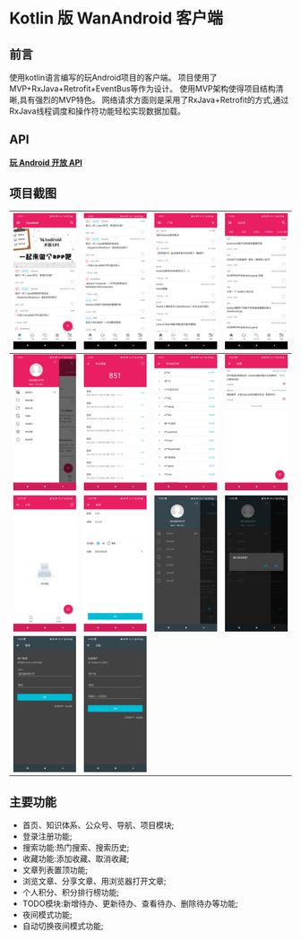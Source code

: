# Kotlin 版 WanAndroid 客户端

[//]: # ([![Platform][1]][2]  [![Build Status][3]][4]  [![Release][5]][6]  [![Release][7]][8]  [![GitHub license][9]][10]  [![][11]][12] )

[//]: # ()
[//]: # ([1]:https://img.shields.io/badge/platform-Android-blue.svg  )

[//]: # ([2]:https://github.com/iceCola7/WanAndroid)

[//]: # ()
[//]: # ([3]:https://travis-ci.com/iceCola7/WanAndroid.svg?branch=master)

[//]: # ([4]:https://travis-ci.com/iceCola7/WanAndroid)

[//]: # ()
[//]: # ([5]:https://img.shields.io/badge/API-16%2B-brightgreen.svg?style=flat)

[//]: # ([6]:https://android-arsenal.com/api?level=16)

[//]: # ()
[//]: # ([7]:https://img.shields.io/github/release/iceCola7/WanAndroid.svg)

[//]: # ([8]:https://github.com/iceCola7/WanAndroid/releases/latest)

[//]: # ()
[//]: # ([9]:https://img.shields.io/badge/license-Apache%202-blue.svg)

[//]: # ([10]:https://github.com/iceCola7/WanAndroid/blob/master/LICENSE)

[//]: # ()
[//]: # ([11]:https://img.shields.io/badge/QQ-563859095-orange.svg)

[//]: # ([12]:http://wpa.qq.com/msgrd?v=3&uin=563859095&site=qq&menu=yes)

[//]: # ()
[//]: # (- **Flutter 版 WANAndroid 客户端：[https://github.com/iceCola7/flutter_wanandroid]&#40;https://github.com/iceCola7/flutter_wanandroid&#41;**)

[//]: # (- **Kotlin 版 MVP 基础框架：[https://github.com/iceCola7/KotlinMVPSamples]&#40;https://github.com/iceCola7/KotlinMVPSamples&#41;**)

[//]: # (- **Java 版 MVP 基础框架：[https://github.com/iceCola7/MVPSamples]&#40;https://github.com/iceCola7/MVPSamples&#41;**)

[//]: # (- **Github 项目地址：[https://github.com/iceCola7/WanAndroid]&#40;https://github.com/iceCola7/WanAndroid&#41;**)

[//]: # ()
[//]: # (**开源不易，如果喜欢的话希望给个 `Star` 或 `Fork` ^_^ ，谢谢~~**)

## 前言
使用kotlin语言编写的玩Android项目的客户端。
项目使用了MVP+RxJava+Retrofit+EventBus等作为设计。
使用MVP架构使得项目结构清晰,具有强烈的MVP特色。
网络请求方面则是采用了RxJava+Retrofit的方式,通过RxJava线程调度和操作符功能轻松实现数据加载。

## API
[**玩 Android 开放 API**](http://www.wanandroid.com/blog/show/2)

## 项目截图

| ![](art/01.jpg) | ![](art/02.jpg) | ![](art/03.jpg) | ![](art/04.jpg) |
|-----------------|-----------------|-----------------|-----------------|
| ![](art/09.jpg) | ![](art/10.jpg) | ![](art/11.jpg) | ![](art/12.jpg) |
| ![](art/13.jpg) | ![](art/14.jpg) | ![](art/15.jpg) | ![](art/16.jpg) |
| ![](art/17.jpg) | ![](art/18.jpg) |


## 主要功能

- 首页、知识体系、公众号、导航、项目模块;
- 登录注册功能;
- 搜索功能:热门搜索、搜索历史;
- 收藏功能:添加收藏、取消收藏;
- 文章列表置顶功能;
- 浏览文章、分享文章、用浏览器打开文章;
- 个人积分、积分排行榜功能;
- TODO模块:新增待办、更新待办、查看待办、删除待办等功能;
- 夜间模式功能;
- 自动切换夜间模式功能;

